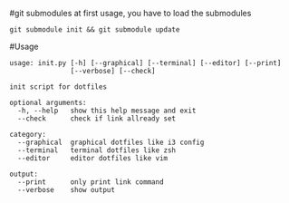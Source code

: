#git submodules
at first usage, you have to load the submodules

```
git submodule init && git submodule update
```

#Usage
```
usage: init.py [-h] [--graphical] [--terminal] [--editor] [--print]
               [--verbose] [--check]

init script for dotfiles

optional arguments:
  -h, --help   show this help message and exit
  --check      check if link allready set

category:
  --graphical  graphical dotfiles like i3 config
  --terminal   terminal dotfiles like zsh
  --editor     editor dotfiles like vim

output:
  --print      only print link command
  --verbose    show output
```
